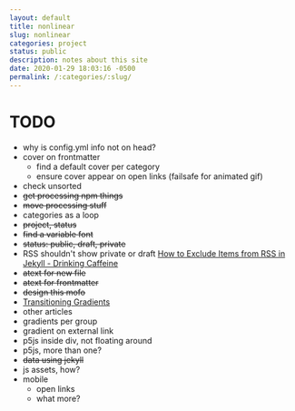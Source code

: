 ```yaml
---
layout: default
title: nonlinear
slug: nonlinear
categories: project
status: public
description: notes about this site
date: 2020-01-29 18:03:16 -0500
permalink: /:categories/:slug/
---
```


# TODO

- why is config.yml info not on head?
- cover on frontmatter
   - find a default cover per category
   - ensure cover appear on open links (failsafe for animated gif)
- check unsorted
- ~~get processing npm things~~
- ~~move processing stuff~~
- categories as a loop
- ~~project, status~~
- ~~find a variable font~~
- ~~status: public, draft, private~~
- RSS shouldn't show private or draft [How to Exclude Items from RSS in Jekyll - Drinking Caffeine](https://www.drinkingcaffeine.com/rss-exclude-jekyll/)
- ~~atext for new file~~
- ~~atext for frontmatter~~
- ~~design this mofo~~
- [Transitioning Gradients](https://keithjgrant.com/posts/2017/07/transitioning-gradients/)
- other articles
- gradients per group
- gradient on external link
- p5js inside div, not floating around
- p5js, more than one?
- ~~data using jekyll~~
- js assets, how?
- mobile
   - open links
   - what more?